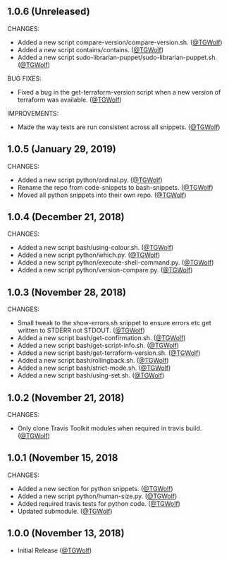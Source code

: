 ## 1.0.6 (Unreleased)

CHANGES:

* Added a new script compare-version/compare-version.sh. ([@TGWolf][])
* Added a new script contains/contains. ([@TGWolf][])
* Added a new script sudo-librarian-puppet/sudo-librarian-puppet.sh. ([@TGWolf][])

BUG FIXES:

* Fixed a bug in the get-terraform-version script when a new version of terraform was available. ([@TGWolf][])

IMPROVEMENTS:

* Made the way tests are run consistent across all snippets. ([@TGWolf][])

## 1.0.5 (January 29, 2019)

CHANGES:

* Added a new script python/ordinal.py. ([@TGWolf][])
* Rename the repo from code-snippets to bash-snippets. ([@TGWolf][])
* Moved all python snippets into their own repo. ([@TGWolf][])

## 1.0.4 (December 21, 2018)

CHANGES:

* Added a new script bash/using-colour.sh. ([@TGWolf][])
* Added a new script python/which.py. ([@TGWolf][])
* Added a new script python/execute-shell-command.py. ([@TGWolf][])
* Added a new script python/version-compare.py. ([@TGWolf][])

## 1.0.3 (November 28, 2018)

CHANGES:

* Small tweak to the show-errors.sh snippet to ensure errors etc get written to STDERR not STDOUT. ([@TGWolf][])
* Added a new script bash/get-confirmation.sh. ([@TGWolf][])
* Added a new script bash/get-script-info.sh. ([@TGWolf][])
* Added a new script bash/get-terraform-version.sh. ([@TGWolf][])
* Added a new script bash/rollingback.sh. ([@TGWolf][])
* Added a new script bash/strict-mode.sh. ([@TGWolf][])
* Added a new script bash/using-set.sh. ([@TGWolf][])

## 1.0.2 (November 21, 2018)

CHANGES:

* Only clone Travis Toolkit modules when required in travis build. ([@TGWolf][])

## 1.0.1 (November 15, 2018

CHANGES:

* Added a new section for python snippets. ([@TGWolf][])
* Added a new script python/human-size.py. ([@TGWolf][])
* Added required travis tests for python code. ([@TGWolf][])
* Updated submodule. ([@TGWolf][])

## 1.0.0 (November 13, 2018)

* Initial Release ([@TGWolf][])

[@TGWolf]: https://github.com/TGWolf
